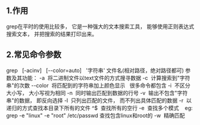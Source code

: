 ## 1.作用
grep在平时的使用比较多， 它是一种强大的文本搜索工具， 能够使用正则表达式搜索文本， 并把搜索的结果打印出来。
## 2.常见命令参数
 grep   [-acinv]   [--color=auto]   '字符串'  文件名(相对路径，绝对路径都可)
 参数及其功能：
 -a  将二进制文件以text文件的方式搜寻数据
 -c  计算搜索到"字符串"的次数
 --color  将匹配到的字符串加上颜色显示   很多命令都包含
 -i  不区分大小写， 大小写视为相同
 -n  同时输出匹配到数据的行号
 -v  输出不包含"字符串"的数据， 即反向选择
 -l  只列出匹配的文件， 而不列出具体匹配的数据
 -r  以递归的方式查找本目录下所有的文件
 ^$  查找所有的空行
 -e  查找多个模式    eg: grep -e "linux" -e "root" /etc/passwd 查找包含linux和root的
 -w  精确匹配        
